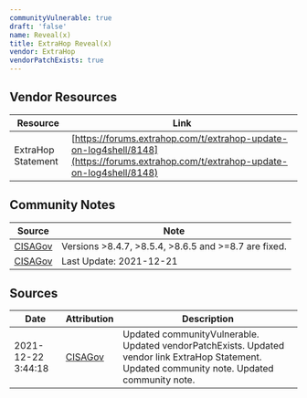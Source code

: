 ```yaml
---
communityVulnerable: true
draft: 'false'
name: Reveal(x)
title: ExtraHop Reveal(x)
vendor: ExtraHop
vendorPatchExists: true
---
```


## Vendor Resources
| Resource | Link |
| --- | --- |
| ExtraHop Statement | [https://forums.extrahop.com/t/extrahop-update-on-log4shell/8148](https://forums.extrahop.com/t/extrahop-update-on-log4shell/8148) |


## Community Notes
| Source | Note |
| --- | --- |
| [CISAGov](https://raw.githubusercontent.com/cisagov/log4j-affected-db/develop/README.md) | Versions >8.4.7, >8.5.4, >8.6.5 and >=8.7 are fixed. |
| [CISAGov](https://raw.githubusercontent.com/cisagov/log4j-affected-db/develop/README.md) | Last Update: 2021-12-21 |

## Sources
| Date | Attribution | Description |
| --- | --- | --- |
| 2021-12-22 3:44:18 | [CISAGov](https://raw.githubusercontent.com/cisagov/log4j-affected-db/develop/README.md) | Updated communityVulnerable. Updated vendorPatchExists. Updated vendor link ExtraHop Statement. Updated community note. Updated community note.  |
